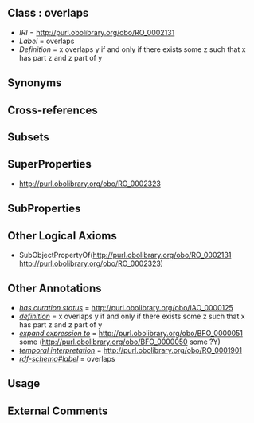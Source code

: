 
## Class : overlaps

 * *IRI* = http://purl.obolibrary.org/obo/RO_0002131
 * *Label* = overlaps
 * *Definition* = x overlaps y if and only if there exists some z such that x has part z and z part of y

## Synonyms


## Cross-references


## Subsets


## SuperProperties

 * <http://purl.obolibrary.org/obo/RO_0002323>

## SubProperties


## Other Logical Axioms

 * SubObjectPropertyOf(<http://purl.obolibrary.org/obo/RO_0002131> <http://purl.obolibrary.org/obo/RO_0002323>)

## Other Annotations

 * *[has curation status](../../IAO/14/IAO_0000114.md)* = http://purl.obolibrary.org/obo/IAO_0000125
 * *[definition](../../IAO/15/IAO_0000115.md)* = x overlaps y if and only if there exists some z such that x has part z and z part of y
 * *[expand expression to](../../IAO/24/IAO_0000424.md)* = http://purl.obolibrary.org/obo/BFO_0000051 some (http://purl.obolibrary.org/obo/BFO_0000050 some ?Y)
 * *[temporal interpretation](../../RO/00/RO_0001900.md)* = http://purl.obolibrary.org/obo/RO_0001901
 * *[rdf-schema#label](../../el/rdf-schema#label.md)* = overlaps

## Usage


## External Comments

